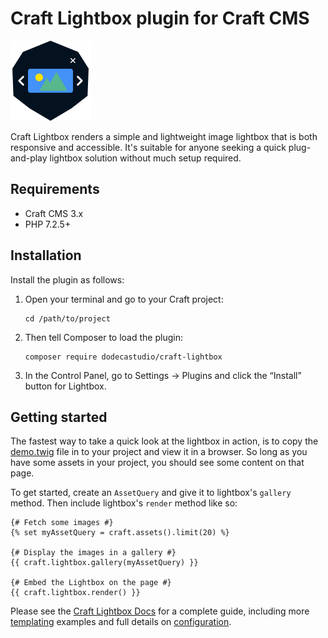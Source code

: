 # Craft Lightbox plugin for Craft CMS

<img src="src/icon.svg" width="128" height="128" />

Craft Lightbox renders a simple and lightweight image lightbox that is both responsive and accessible. It's suitable for anyone seeking a quick plug-and-play lightbox solution without much setup required.

## Requirements

- Craft CMS 3.x
- PHP 7.2.5+

## Installation

Install the plugin as follows:

1.  Open your terminal and go to your Craft project:

        cd /path/to/project

2.  Then tell Composer to load the plugin:

        composer require dodecastudio/craft-lightbox

3.  In the Control Panel, go to Settings → Plugins and click the “Install” button for Lightbox.

## Getting started

The fastest way to take a quick look at the lightbox in action, is to copy the [demo.twig](resources/demo.twig) file in to your project and view it in a browser. So long as you have some assets in your project, you should see some content on that page.

To get started, create an `AssetQuery` and give it to lightbox's `gallery` method. Then include lightbox's `render` method like so:

```twig
{# Fetch some images #}
{% set myAssetQuery = craft.assets().limit(20) %}

{# Display the images in a gallery #}
{{ craft.lightbox.gallery(myAssetQuery) }}

{# Embed the Lightbox on the page #}
{{ craft.lightbox.render() }}
```

Please see the [Craft Lightbox Docs](https://github.com/dodecastudio/craft-lightbox/wiki) for a complete guide, including more [templating](https://github.com/dodecastudio/craft-lightbox/wiki/Templating) examples and full details on [configuration](https://github.com/dodecastudio/craft-lightbox/wiki/Configuration).
